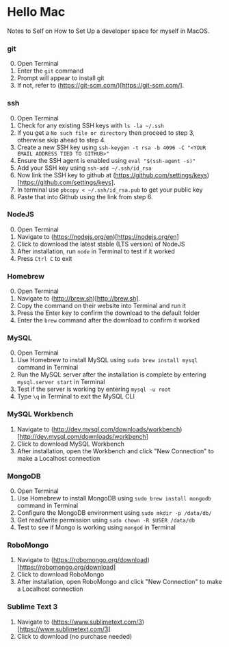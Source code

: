 # Hello Mac
Notes to Self on How to Set Up a developer space for myself in MacOS.


### git
0. Open Terminal
1. Enter the `git` command
2. Prompt will appear to install git
3. If not, refer to (https://git-scm.com/)[https://git-scm.com/].


### ssh
0. Open Terminal
1. Check for any existing SSH keys with `ls -la ~/.ssh`
2. If you get a `No such file or directory` then proceed to step 3, otherwise skip ahead to step 4.
3. Create a new SSH key using `ssh-keygen -t rsa -b 4096 -C "<YOUR EMAIL ADDRESS TIED TO GITHUB>"`
4. Ensure the SSH agent is enabled using `eval "$(ssh-agent -s)"`
5. Add your SSH key using `ssh-add ~/.ssh/id_rsa`
6. Now link the SSH key to github at (https://github.com/settings/keys)[https://github.com/settings/keys].
7. In terminal use `pbcopy < ~/.ssh/id_rsa.pub` to get your public key
8. Paste that into Github using the link from step 6.


### NodeJS
0. Open Terminal
1. Navigate to (https://nodejs.org/en)[https://nodejs.org/en]
2. Click to download the latest stable (LTS version) of NodeJS
3. After installation, run `node` in Terminal to test if it worked
4. Press `Ctrl C` to exit


### Homebrew
0. Open Terminal
1. Navigate to (http://brew.sh)[http://brew.sh].
2. Copy the command on their website into Terminal and run it
3. Press the Enter key to confirm the download to the default folder
4. Enter the `brew` command after the download to confirm it worked


### MySQL
0. Open Terminal
1. Use Homebrew to install MySQL using `sudo brew install mysql` command in Terminal
2. Run the MySQL server after the installation is complete by entering `mysql.server start` in Terminal
3. Test if the server is working by entering `mysql -u root` 
4. Type `\q` in Terminal to exit the MySQL CLI


### MySQL Workbench
1. Navigate to (http://dev.mysql.com/downloads/workbench)[http://dev.mysql.com/downloads/workbench]
2. Click to download MySQL Workbench
3. After installation, open the Workbench and click "New Connection" to make a Localhost connection


### MongoDB
0. Open Terminal
1. Use Homebrew to install MongoDB using `sudo brew install mongodb` command in Terminal
2. Configure the MongoDB environment using `sudo mkdir -p /data/db/`
3. Get read/write permission using `sudo chown -R $USER /data/db`
4. Test to see if Mongo is working using `mongod` in Terminal


### RoboMongo
1. Navigate to (https://robomongo.org/download)[https://robomongo.org/download]
2. Click to download RoboMongo
3. After installation, open RoboMongo and click "New Connection" to make a Localhost connection


### Sublime Text 3
1. Navigate to (https://www.sublimetext.com/3)[https://www.sublimetext.com/3]
2. Click to download (no purchase needed)



